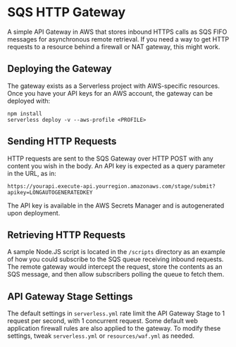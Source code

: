 # SQS HTTP Gateway

A simple API Gateway in AWS that stores inbound HTTPS calls as SQS FIFO messages for asynchronous remote retrieval. If you need a way to get HTTP requests to a resource behind a firewall or NAT gateway, this might work.


## Deploying the Gateway

The gateway exists as a Serverless project with AWS-specific resources. Once you have your API keys for an AWS account, the gateway can be deployed with:

    npm install
    serverless deploy -v --aws-profile <PROFILE>


## Sending HTTP Requests

HTTP requests are sent to the SQS Gateway over HTTP POST with any content you wish in the body. An API key is expected as a query parameter in the URL, as in:

    https://yourapi.execute-api.yourregion.amazonaws.com/stage/submit?apikey=LONGAUTOGENERATEDKEY

The API key is available in the AWS Secrets Manager and is autogenerated upon deployment.


## Retrieving HTTP Requests

A sample Node.JS script is located in the `/scripts` directory as an example of how you could subscribe to the SQS queue receiving inbound requests. The remote gateway would intercept the request, store the contents as an SQS message, and then allow subscribers polling the queue to fetch them.


## API Gateway Stage Settings

The default settings in `serverless.yml` rate limit the API Gateway Stage to 1 request per second, with 1 concurrent request. Some default web application firewall rules are also applied to the gateway. To modify these settings, tweak `serverless.yml` or `resources/waf.yml` as needed.
